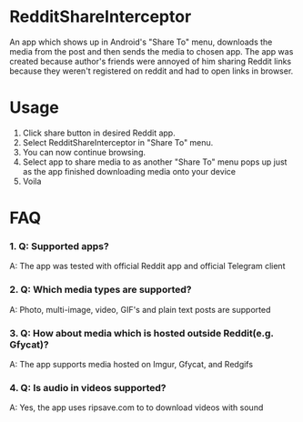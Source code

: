# RedditShareInterceptor
An app which shows up in Android's "Share To" menu, downloads the media from the post and then sends the media to chosen app.
The app was created because author's friends were annoyed of him sharing Reddit links because they weren't registered on reddit and had to open links in browser.

# Usage
1. Click share button in desired Reddit app.
2. Select RedditShareInterceptor in "Share To" menu.
3. You can now continue browsing.
4. Select app to share media to as another "Share To" menu pops up just as the app finished downloading media onto your device
5. Voila

# FAQ
### 1. Q: Supported apps?
A: The app was tested with official Reddit app and official Telegram client
### 2. Q: Which media types are supported?
A: Photo, multi-image, video, GIF's and plain text posts are supported
### 3. Q: How about media which is hosted outside Reddit(e.g. Gfycat)?
A: The app supports media hosted on Imgur, Gfycat, and Redgifs
### 4. Q: Is audio in videos supported?
A: Yes, the app uses ripsave.com to to download videos with sound
